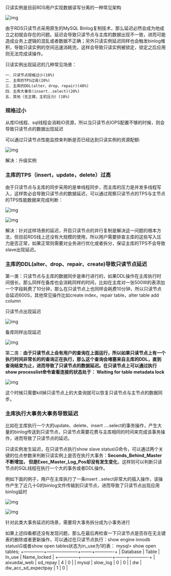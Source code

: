 只读实例是目前RDS用户实现数据读写分离的一种常见架构

![img](https://gitee.com/c_honghui/picture/raw/master/img/20210707170408.png)

由于RDS只读节点采用原生的MySQL Binlog复制技术，那么延迟必然会成为他成立之初就会存在的问题。延迟会导致只读节点与主库的数据出现不一致，进而可能造成业务上逻辑的混乱或者数据不正确；另外只读实例延迟同样也会触发binlog堆积，导致只读实例的空间迅速消耗完，这样会导致只读实例被锁定，锁定之后应用则无法完成读操作。 

只读实例出现延迟的几种常见场景：

```
一．只读节点规格过小(10%) 
二．主库的TPS过高(20%) 
三．主库的DDL(alter、drop、repair)(40%) 
四．主库大事务(insert..select)(20%) 
五．其他（无主键，主机压力）(10%) 
```

### 规格过小

从库IO线程、sql线程会消耗IO资源，所以当只读节点IOPS配置不够的时候，则会导致只读节点的数据出现延迟

可以通过只读节点性能监控来判断是否已经达到只读实例的资源配额: 

![img](https://gitee.com/c_honghui/picture/raw/master/img/20210707173137.png)

解决：升级实例

### 主库的TPS（insert，update，delete）过高

由于只读节点与主库的同步采用的是单线程同步，而主库的压力是并发多线程写入，这样势必会导致只读节点的数据延迟，可以通过观察只读节点的TPS与主节点的TPS性能数据来完成判断：

![img](https://gitee.com/c_honghui/picture/raw/master/img/20210707174158.png)

![img](https://gitee.com/c_honghui/picture/raw/master/img/20210707174231.png)

解决：针对这样场景的延迟，开启只读节点的并行复制是解决这一问题的根本方法，但目前RDS线上还没有大规模的使用，所以用户需要排查主库的这些写入压力是否正常，如果正常则需要对业务进行优化或者拆分，保证主库的TPS不会导致slave出现延迟。 

### 主库的DDL(alter、drop、repair、create)导致只读节点延迟

第一类：只读节点与主库的数据同步是串行进行的，如果DDL操作在主库执行时间很长，那么同样在备库也会消耗同样的时间，比如在主库对一张500W的表添加一个字段耗费了10分钟，那么在只读节点上也同样会耗费10分钟，所以只读节点会延迟600S，其他常见操作比如create index，repair table，alter table add column

只读节点出现延迟 

![img](https://gitee.com/c_honghui/picture/raw/master/img/20210707174611.png)

备库同样出现延迟

![img](https://gitee.com/c_honghui/picture/raw/master/img/20210707174621.png)

第二类：**由于只读节点上会有用户的查询在上面运行，所以如果只读节点上有一个执行时间非常长的的查询正在执行，那么这个查询会堵塞来自主库的DDL，直到查询结束为止，进而导致了只读节点的数据延迟。在只读节点上可以通过执行show processlist命令查看连接的状态处于： Waiting for table metadata lock** 

![img](https://gitee.com/c_honghui/picture/raw/master/img/20210707174848.png)

 这个时候只需要kill掉只读节点上的大查询就可以恢复只读节点与主节点的数据同步。 

### 主库执行大事务大事务导致延迟

比如在主库执行一个大的update、delete、insert ….select的事务操作，产生大量的binlog传送到只读节点，只读节点需要花费与主库相同的时间来完成该事务操作，进而导致了只读节点的延迟。

只读实例发生延迟，在只读节点执行show slave status\G命令，可以通过两个关键的位点参数来判断只读实例上是否在执行大事务：**Seconds_Behind_Master不断增加， 但是Exec_Master_Log_Pos却没有发生变化**，这样则可以判断只读节点的SQL线程在执行一个大的事务或者DDL操作。 

例如下面的例子，用户在主库执行了一条insert ..select非常大的插入操作，该操作产生了近几十G的binlog文件传输到只读节点，进而导致了只读节点出现应用binlog延时

![img](https://gitee.com/c_honghui/picture/raw/master/img/20210707175203.png)

![img](https://gitee.com/c_honghui/picture/raw/master/img/20210707175220.png)

针对此类大事务延迟的场景，需要将大事务拆分成为小事务进行

如果上述四看都还没有发现问题，那么在最后再检查一下只读节点是否存在无主键表的删除或者更新操作，可以通过在只读节点执行：show engine innodb status\G或者show open tables状态为in_use为1的表： 
mysql> show open tables; 
+————–+———————+——–+————-+ 
| Database   | Table        | In_use | Name_locked | 
+————–+———————+——–+————-+ 
| aixuedai_web  | sd_repay      |   4 |    0 | 
| mysql     | slow_log       |   0 |    0 | 
| dw      | dw_acc_sd_expectpay |   1 |   0 | 